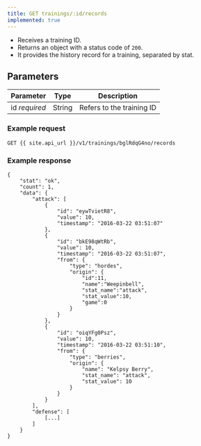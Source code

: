 ```yaml
---
title: GET trainings/:id/records
implemented: true
---
```


- Receives a training ID.  
- Returns an object with a status code of `200`.
- It provides the history record for a training, separated by stat.

## Parameters

Parameter       | Type          		| Description 
---- | ---- | ---- 
id _required_   | String			   	| Refers to the training ID


### Example request

```
GET {{ site.api_url }}/v1/trainings/bglRdqG4no/records
```

### Example response

```
{
  	"stat": "ok",
  	"count": 1,
  	"data": {
  		"attack": [
	  		{
	  			"id": "eywTvietR8",
	  			"value": 10,
			    "timestamp": "2016-03-22 03:51:07"
	  		},
	  		{
	  			"id": "bkE98qWtRb",
	  			"value": 10,
			    "timestamp": "2016-03-22 03:51:07",
	  			"from": {
					"type": "hordes",
					"origin": {  
						"id":11,
						"name":"Weepinbell",
						"stat_name":"attack",
						"stat_value":10,
						"game":0
					}
	  			}
	  		},
	  		{
	  			"id": "oiqYFg0Psz",
	  			"value": 10,
			    "timestamp": "2016-03-22 03:51:10",
	  			"from": {
					"type": "berries",
					"origin": {
						"name": "Kelpsy Berry",
						"stat_name": "attack",
						"stat_value": 10
					}
	  			}
	  		}
  		],
  		"defense": [
  			[...]
  		]
  	}
}
```